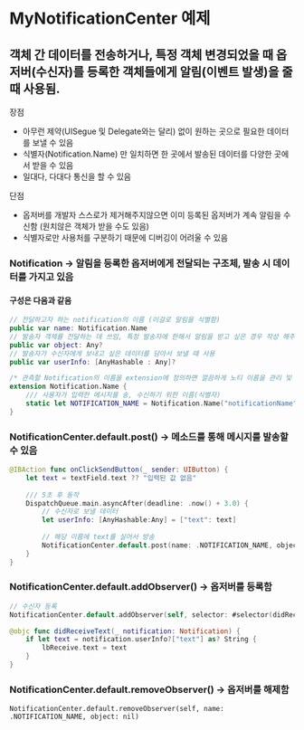# MyNotificationCenter 예제


## 객체 간 데이터를 전송하거나, 특정 객체 변경되었을 때 옵저버(수신자)를 등록한 객체들에게 알림(이벤트 발생)을 줄 때 사용됨.

장점 
- 아무런 제약(UISegue 및 Delegate와는 달리) 없이 원하는 곳으로 필요한 데이터를 보낼 수 있음
- 식별자(Notification.Name) 만 일치하면 한 곳에서 발송된 데이터를 다양한 곳에서 받을 수 있음
- 일대다, 다대다 통신을 할 수 있음

단점
- 옵저버를 개발자 스스로가 제거해주지않으면 이미 등록된 옵저버가 계속 알림을 수신함 (원치않은 객체가 받을 수도 있음)
- 식별자로만 사용처를 구분하기 때문에 디버깅이 어려울 수 있음


### Notification -> 알림을 등록한 옵저버에게 전달되는 구조체, 발송 시 데이터를 가지고 있음
#### 구성은 다음과 같음

```swift
// 전달하고자 하는 notification의 이름 (이걸로 알림을 식별함)
public var name: Notification.Name
// 발송자 객체를 전달하는 데 쓰임, 특정 발송자에 한해서 알림을 받고 싶은 경우 작성 해주면 됨
public var object: Any?
// 발송자가 수신자에게 보내고 싶은 데이터를 담아서 보낼 때 사용
public var userInfo: [AnyHashable : Any]?
```

```swift
/* 관측할 Notification의 이름을 extension에 정의하면 깔끔하게 노티 이름을 관리 및 사용할 수 있음*/
extension Notification.Name {
    /// 사용자가 입력한 메시지를 송, 수신하기 위한 이름(식별자)
    static let NOTIFICATION_NAME = Notification.Name("notificationName")
}
```

### NotificationCenter.default.post() -> 메소드를 통해 메시지를 발송할 수 있음
```swift
@IBAction func onClickSendButton(_ sender: UIButton) {
    let text = textField.text ?? "입력된 값 없음"
    
    /// 5초 후 동작
    DispatchQueue.main.asyncAfter(deadline: .now() + 3.0) {
        // 수신자로 보낼 데이터
        let userInfo: [AnyHashable:Any] = ["text": text]
        
        // 해당 이름에 text를 실어서 방송
        NotificationCenter.default.post(name: .NOTIFICATION_NAME, object: nil, userInfo: userInfo)
    }
}
```

### NotificationCenter.default.addObserver() -> 옵저버를 등록함
```swift
// 수신자 등록
NotificationCenter.default.addObserver(self, selector: #selector(didReceiveText(_:)), name: .NOTIFICATION_NAME, object: nil)

@objc func didReceiveText(_ notification: Notification) {
    if let text = notification.userInfo?["text"] as? String {
        lbReceive.text = text
    }
}
```

### NotificationCenter.default.removeObserver() -> 옵저버를 해제함
```
NotificationCenter.default.removeObserver(self, name: .NOTIFICATION_NAME, object: nil)
```


